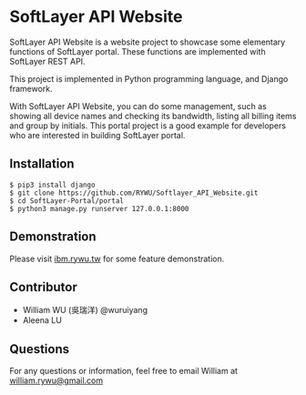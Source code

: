 # SoftLayer API Website

SoftLayer API Website is a website project to showcase some elementary functions of SoftLayer portal. These functions are implemented with SoftLayer REST API.

This project is implemented in Python programming language, and Django framework. 

With SoftLayer API Website, you can do some management, such as showing all device names and checking its bandwidth, listing all billing items and group by initials. This portal project is a good example for developers who are interested in building SoftLayer portal.

## Installation
```shell
$ pip3 install django
$ git clone https://github.com/RYWU/Softlayer_API_Website.git
$ cd SoftLayer-Portal/portal
$ python3 manage.py runserver 127.0.0.1:8000
```

## Demonstration
Please visit [ibm.rywu.tw](http://ibm.rywu.tw:8000) for some feature demonstration.

## Contributor
* William WU (吳瑞洋) @wuruiyang
* Aleena LU 

## Questions
For any questions or information, feel free to email William at <william.rywu@gmail.com>
